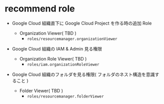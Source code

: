 # recommend role



+ Google Cloud 組織直下に Google Cloud Project を作る時の追加 Role
  + Organization Viewer( TBD )
    + `roles/resourcemanager.organizationViewer`



+ Google Cloud 組織の IAM & Admin 見る権限
  + Organization Role Viewer( TBD )
    + `roles/iam.organizationRoleViewer`
+ Google Cloud 組織のフォルダを見る権限( フォルダのネスト構造を意識すること )
  + Folder Viewer( TBD )
    + `roles/resourcemanager.folderViewer`   

















